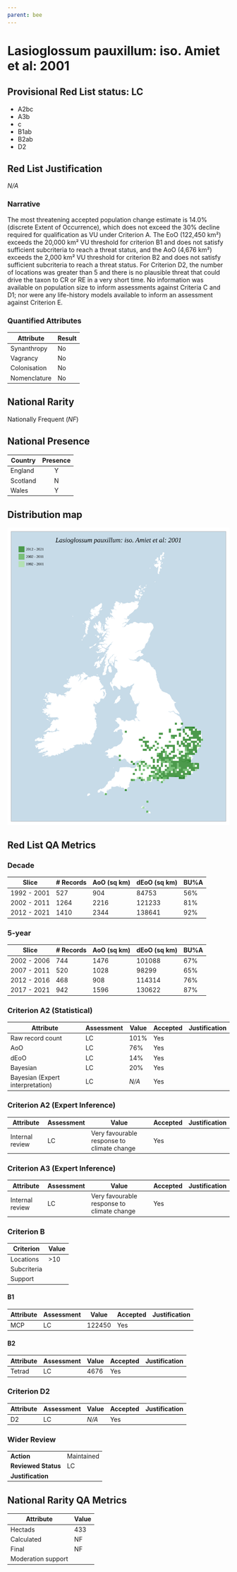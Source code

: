 ```yaml
---
parent: bee
---
```


# Lasioglossum pauxillum: iso. Amiet et al: 2001

## Provisional Red List status: LC
- A2bc
- A3b
- c
- B1ab
- B2ab
- D2

## Red List Justification
*N/A*

### Narrative


The most threatening accepted population change estimate is 14.0% (discrete Extent of Occurrence), which does not exceed the 30% decline required for qualification as VU under Criterion A. The EoO (122,450 km²) exceeds the 20,000 km² VU threshold for criterion B1 and does not satisfy sufficient subcriteria to reach a threat status, and the AoO (4,676 km²) exceeds the 2,000 km² VU threshold for criterion B2 and does not satisfy sufficient subcriteria to reach a threat status. For Criterion D2, the number of locations was greater than 5 and there is no plausible threat that could drive the taxon to CR or RE in a very short time. No information was available on population size to inform assessments against Criteria C and D1; nor were any life-history models available to inform an assessment against Criterion E.

### Quantified Attributes
|Attribute|Result|
|---|---|
|Synanthropy|No|
|Vagrancy|No|
|Colonisation|No|
|Nomenclature|No|


## National Rarity
Nationally Frequent (*NF*)

## National Presence
|Country|Presence
|---|:-:|
|England|Y|
|Scotland|N|
|Wales|Y|


## Distribution map
![](../map/129.svg)

## Red List QA Metrics
### Decade
| Slice | # Records | AoO (sq km) | dEoO (sq km) |BU%A |
|---|---|---|---|---|
|1992 - 2001|527|904|84753|56%|
|2002 - 2011|1264|2216|121233|81%|
|2012 - 2021|1410|2344|138641|92%|

### 5-year
| Slice | # Records | AoO (sq km) | dEoO (sq km) |BU%A |
|---|---|---|---|---|
|2002 - 2006|744|1476|101088|67%|
|2007 - 2011|520|1028|98299|65%|
|2012 - 2016|468|908|114314|76%|
|2017 - 2021|942|1596|130622|87%|

### Criterion A2 (Statistical)
|Attribute|Assessment|Value|Accepted|Justification
|---|---|---|---|---|
|Raw record count|LC|101%|Yes||
|AoO|LC|76%|Yes||
|dEoO|LC|14%|Yes||
|Bayesian|LC|20%|Yes||
|Bayesian (Expert interpretation)|LC|*N/A*|Yes||

### Criterion A2 (Expert Inference)
|Attribute|Assessment|Value|Accepted|Justification
|---|---|---|---|---|
|Internal review|LC|Very favourable response to climate change|Yes||

### Criterion A3 (Expert Inference)
|Attribute|Assessment|Value|Accepted|Justification
|---|---|---|---|---|
|Internal review|LC|Very favourable response to climate change|Yes||

### Criterion B
|Criterion| Value|
|---|---|
|Locations|>10|
|Subcriteria||
|Support||

#### B1
|Attribute|Assessment|Value|Accepted|Justification
|---|---|---|---|---|
|MCP|LC|122450|Yes||

#### B2
|Attribute|Assessment|Value|Accepted|Justification
|---|---|---|---|---|
|Tetrad|LC|4676|Yes||

### Criterion D2
|Attribute|Assessment|Value|Accepted|Justification
|---|---|---|---|---|
|D2|LC|*N/A*|Yes||

### Wider Review
|  |  |
|---|---|
|**Action**|Maintained|
|**Reviewed Status**|LC|
|**Justification**||

## National Rarity QA Metrics
|Attribute|Value|
|---|---|
|Hectads|433|
|Calculated|NF|
|Final|NF|
|Moderation support||
